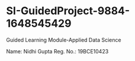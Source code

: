 # SI-GuidedProject-9884-1648545429
Guided Learning Module-Applied Data Science

Name: Nidhi Gupta
Reg. No.: 19BCE10423
